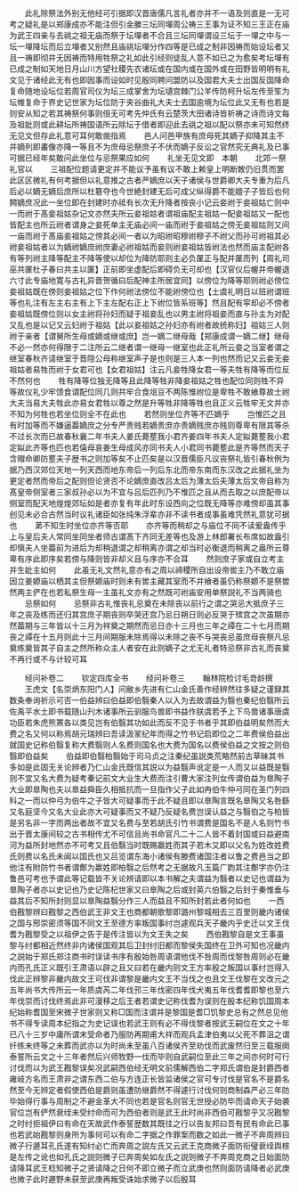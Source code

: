 <!-- { "loadSidebar": true } -->
　　此礼除祭法外别无他经可引据即汉晋唐儒凡言礼者亦并不一语及则直是一无可考之疑礼是以郑康成亦不能注但引金縢三坛同墠周公祷三王事为证不知三王正在庙为武王四亲与去祧之祖无庙而祭于坛墠者不合且三坛同墠谓设三坛于一墠之中与一坛一墠降坛而后立墠者又别然且庙祧坛墠分作四等是已成之制非因祷而始设坛者又且一祷即彻并无因祷而特用牲祭之礼如此引经则徒乱人意不如已之为愈矣考坛墠有已成之制如天地日月山川方望社稷先农诸坛或在国内或在国外或在田野皆明明有礼文见于诸经此无有也即因事而设如时见殷同聘问盟防以及国君大夫士出国反国降命复命随地设坛位若周官司仪为坛三成掌舍为坛壝宫棘门公羊传防柯升坛左传至笙为坛帷复命于界史记世家为坛位防于夹谷曲礼大夫士去国逾境为坛位此又无有也若是则安从知之若其祷祭何事则倍无可考先仲氏有云楚茨大田诸诗皆祈祷之诗而诗文每及祖妣则或此耕坛所祷国语所云除坛于借者即迎此去祧之祖以配以祭亦未可知然终无见文但存此礼意可耳何敢凿指焉
　　邑人问邑甲族有庶母死其嫡子抑降其主不并嫡列即畵像亦降一等且不为庶母忌祭庶子不伏而嫡子反讼之官然究无典礼及已事可据已经年矣敢问此坐位与忌祭果应如何
　　礼坐无见文即　本朝
　　北郊一祭礼官以
　　三祖配位题请更定并不能议予虽有议不敢上赖皇上明断敇仍旧贯而罢此区区微礼有何考据但以礼意推之古者严嫡庶以天子诸侯与世爵卿大夫专重为后凡后必以嫡无嫡后庶所以杜簒夺也今世絶封建无后可成父纵得爵不能嬗子子皆后也何闗嫡庶况此一坐位即在封建时亦祗有长次无升降者按丧小记云妾祔于妾祖姑亡则中一而祔于髙妾祖姑杂记文亦然夫所云妾祖姑者谓祖庙配主祖姑一配妾祖姑又一配也皆配主也所云祔者谓身之妾死单主无庙必间一庙而祔于妾祖姑之傍无妾祖姑则又间一庙而祔于髙庙妾祖姑之傍其必间一者以为昭祔昭穆祔穆子不祔父而孙可祔祖其必祔妾祖姑者以为嫡祔嫡庶祔庶妻必祔祖姑而妾则祔妾祖姑皆祔法也然而庙主配祔各有等列祔主降等配主不降等使以却位为降防耶则主必负匰正与配并匰而列【周礼司巫共匰杜子春曰共主以匰】正前即坐虚配后即碍负无可却也【汉官仪后幄并帝幄退六寸此专庙地寛与古礼异晋贺循曰后配神主所居宜同】以傍位为降等耶则祔必傍位妾祖姑既在傍则妾祖姑之位下作何祔法傍位不能祔傍位也【士虞礼明日以班祔谓班等也礼注有左主右主有上下主左配右正上下祔位皆系班等】然且配有寜却必不傍者妾祖姑既傍位则以女主祔将孙妇而疑于祖妾乱也以男主祔将祖妾而直与孙主为对配又乱也是以记又云妇祔于祖姑【此以妾祖姑之孙妇亦有祔者故统称妇】祖姑三人则祔于亲者【谓舅所生母或嫡或继或庶】岂一嫡二继母哉【郑康成谓一嫡二继】继母不必一然亦何得限于二注所云二继者谓一继母一继室也此正礼所云妾之当室者谓之继室春秋齐请继室于晋隠公母称继室声子是也则是三人本一列也然而记又云妾无妾祖姑者易牲而祔于女君可也【女君祖姑】注云凡妾牲降女君一等夫牲有降等而位反不然何也
　　牲有降等位独无降等且此降等牲非降妾祖姑之牲也配位同则牲不异等故仪礼少牢馈食谓配位同几则共牢合食俎豆不两陈惟祔位是卑牲不敢飨尊故士祔大夫当易大夫牲此亦易女君牲以尊之然是升等牲非降等牲也且正义云牲牢无文并亦不知为何牲也若坐位则全不在此也
　　若然则坐位齐等不匹嫡乎
　　岂惟匹之且有时加等而不嫌逼葢嫡庶之分专严贵贱若嫡贵庶亦贵嫡贱庶亦贱则尊卑有限其等杀不过长次而已故春秋襄二年书夫人姜氏薨塟我小君齐姜四年书夫人定姒薨塟我小君定姒此齐等也匹也若僖母哀姜生母成风亦同书夫人小君同书薨塟此是齐等然而天子含赗命卿防塟夫子歴书之则加等矣不止匹矣是以汉晋儒臣凡议丧祭礼皆引春秋例为据乃西汉郊位天地一列天西而地东帝后一列后东北而帝东南而东汉改之此据礼坐为更定者然而帝后之配则但论贤否不论嫡庶直改吕太后为薄太后夫薄太后文帝自称为髙皇帝侧室者三家叔孙必以为不宜与吕后匹列乃不惟匹之且从而去取之以庶配帝以侧室而配天地煌煌郊坛如是者亦复有年此时东设西向之位既无降等亦难傍却虽其事创见未必合古然当时议礼诸臣如张纯朱浮辈亦非不读书者成事虽难凭然礼意犹可据也
　　苐不知生时坐位亦齐等否耶
　　亦齐等而稍却之与庙位不同不读爰盎传乎上与皇后夫人常同坐同坐者师古谓髙下齐同无差等也及游上林郎署长布席如故盎引却愼夫人坐葢前为进后为却稍退谓之却稍离亦谓之却当时必衡退而稍离之盎所云尊卑有序此即序矣若傍与降则皆非却义且与序亦不合耳
　　然则庶子家或自立考主并生妣主如何
　　此虽无礼文然礼意亦有之周以禘稷所自出设帝喾主乃不敢立庙因立姜嫄庙以栖其主但祭嫄庙时则未有喾主藏其室而不并飨者虽仍称祭嫄不是祭喾然两主俨在也若私祭生母一主虽礼文亦有之然既可祔庙安用单祭説礼不当两骑也
　　忌祭如何
　　忌祭非古礼惟丧礼忌奠在未除丧以前行之谓之哭忌大抵庶子三年之丧及练而还归其宫庶子期丧则卒哭还宫乃忌日朔日则必反哭于殡宫之次虽期亦然葢期与三年皆以十三月为祥奠之期然而忌日亦十三月也三年之禫在二十七月而期丧之禫在十五月则此十三月间期服未除焉得以未除之丧不与哭丧忌虽庶母丧祭凡忌奠练奠皆其子自主之然所称众主人者安在此则嫡子之尤无礼者特忌祭非古礼而丧奠不再行或不与计较可耳









　　经问补卷二
　　钦定四库全书
　　经问补卷三
　　翰林院检讨毛竒龄撰
　　王虎文【名崇炳东阳门人】问敝乡先进有仁山金氏善作经辨然往多疑之谨録其数条奉询祈示可否一伯益辨曰伯益即伯翳秦人以入为去故谓益为翳也秦纪伯翳所云佐禹平水土即书载随山刋木诸事所云驯服鸟兽即书益作朕虞若予上下鸟兽诸事唐虞功臣若朱虎熊罴各以类见岂有伯翳其功如此而反不见于书者乎其即伯益明矣然而大费之名又何以称焉胡元瑞辨曰吾读汲冡纪年而得之竹书记启即位之二年费侯伯益出就国史记称伯翳复称大费翳则人名费则国名也大费为国名以费侯伯益之文按之则伯翳即伯益矣
　　伯益即伯翳柏翳始于司马贞之注秦纪虽説类荒略然前古草昧其书多如是此固无关论辨者乃仁山金氏既信其説以为益翳声讹定是一人而又以益既是翳则不宜又名大费为疑考秦记前文大业生大费而注引曹大家注列女传谓伯益为臯陶子大业即臯陶也夫以臯益舜臣久相抵抗而一旦指作父子此如冉伯牛仲弓同在圣门列四科之一而以仲弓为伯牛之子皆大可疑事而于此不疑且即以臯陶言既名臯陶又名咎繇又名庭坚今又名大业此亦大可疑事而又不疑乃反疑名费岂误认益之与翳伯之与柏皆是另名非一字而两出者故不宜又名费与至若胡氏引竹书谓费是国名不是人名则竹书出于晋太康间较之古书相传尤不可信且尚书命官凡二十二人皆不着封国或曰益避南河为益所封地然亦不可考又且伯翳当时既赐嬴姓而其子若木又即以父名为姓改姓费氏则费以名氏未闻以国氏也又吕览谓东海小诸侯有滕费诸国注者以鲁之费邑当之即他注有附防竹书者谓鄪为嬴姓即柏翳之后然考之无据故凡玉篇广韵其注鄪字亦仍注鲁邑可考也予谓此等记载皆不关论辨请即以本书解之夫谓益为翳者以史记也谓益为臯陶子者亦以史记也乃史记陈杞世家又曰臯陶之后或封英六伯翳之后封于秦惟垂与益其后不知所封则显以臯陶益翳分作三人而益且不知所封若此者何如也
　　一西伯戡黎辨曰戡黎之西伯武王非文王也商都朝歌黎即潞州黎城相去三百里则畿内诸侯之国与邢崇密须等国不同文王至德方率叛国事纣岂遽观兵天子畿内乎史迁以文王伐耆为戡黎受之以祖伊之告于是传注皆以为文王失之矣
　　西伯戡黎自是文王事虽黎与纣都相近然终非内诸侯国观其后卫封纣旧都而黎侯失国终在卫外可知也况畿内之説始于郑氏郑注商书时误读书序有殷始咎周语谓他伐不咎周而伐黎咎周则必在畿内而孔氏正义既引王肃语以辟之且又曰若在畿内则文王方率殷之叛国以事纣岂得入伐此正辨黎非畿内故文王可伐非谓黎是畿内文王不当伐之也且文王伐黎在文改元之五年尚书大传所云一年质虞芮二年伐邘三年伐密四年伐犬夷五年伐耆耆即黎也至六年伐崇而讨伐终焉此非可漫移之后王者若谓史记称伐耆为误则在殷本纪称饥国周本纪始称耆国至宋微子世家则又称□国而注谓并是黎国是耆□饥黎史总有之然总见他书不得专读周本纪指之为史记误也若武王则有必不得伐黎者按武王嗣位在文之十年已八十三岁中庸所谓末受命者乃服防再期甫大祥而观兵孟津伯夷以父死不葬沮之谓纤练未终等之未葬而武亦以为时尚未至虽八百诸侯齐至劝伐而武废然归至三载服阕泰誓所云文之十三年者然后兴师牧野一伐而毕则自武嗣位至此三年之间亦何时可行讨伐而以为武王戡黎误矣况武嗣西伯经无明文前儒解西伯二字郑氏谓伯是封爵西者雍岐方名而王肃非之谓东西二伯与方连正长皆监诸侯之官可专讨伐是官名不是爵名然至今无辨定者假使西伯是爵则虽遭防继爵然不得遽行讨伐何则商制森严必三年防毕始得行事与周制之不避金革大不同也若是官名则官无世授必防毕而请命天子始袭官位岂有俨然衰绖未受纣命而可为西伯者则是武王此时尚非西伯可戡黎乎又况戡黎之时纣拒祖伊曰有命在天故武作泰誓歴数其既往之行以告友邦曰吾有民有命此已事也若武始戡黎则身所为事何可以有命二字据之作罪案而数之如此一微子不奔周辨曰微子行遯耳孔氏遂有知纣必亡而奔周之説左氏又云武王克商微子面防衔璧衰绖舆榇是左传之讹也如孔氏之説则微子已奔周矣如左氏之説则微子不奔周克商之日始面防请降耳武王稔知微子之贤请降之日何不即立微子而立武庚也然则面防请降者必武庚也微子此时遯野未获至武庚再叛受诛始求微子以后殷耳
